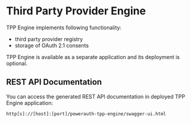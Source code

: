 # Third Party Provider Engine

TPP Engine implements following functionality:
- third party provider registry
- storage of OAuth 2.1 consents

TPP Engine is available as a separate application and its deployment is optional.

## REST API Documentation

You can access the generated REST API documentation in deployed TPP Engine application:

```
http[s]://[host]:[port]/powerauth-tpp-engine/swagger-ui.html
```
